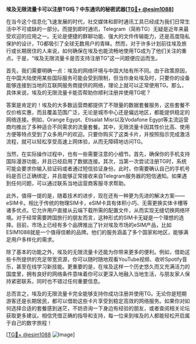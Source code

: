 **埃及无限流量卡可以注册TG吗？中东通讯的秘密武器[[TG💪+ @esim1088](https://t.me/s/esim1088)]**

在当今这个信息化飞速发展的时代，社交媒体和即时通讯工具已经成为我们日常生活中不可或缺的一部分。而提到即时通讯，Telegram（简称TG）无疑是近年来最受欢迎的应用之一。无论是便捷的群聊功能、强大的文件传输能力，还是高度隐私保护的设计，TG都吸引了全球无数用户的青睐。然而，对于许多计划前往埃及旅行或长期居住的人来说，如何确保在埃及也能流畅地使用TG成为了他们关注的重点。于是，“埃及无限流量卡是否支持注册TG”这一问题便应运而生。

首先，我们需要明确一点：埃及的网络环境与中国大陆有所不同。由于政策原因，在中国大陆使用某些国际服务可能会受到限制，但当你身处埃及时，只要你的设备能够连接到当地的互联网服务商提供的网络，理论上就可以正常使用TG。那么，具体来说，埃及的无限流量卡能否帮助你顺利注册并使用TG呢？

答案是肯定的！埃及的大多数运营商都提供了不限量的数据套餐服务，这些套餐不仅价格实惠，而且覆盖范围广泛，无论是城市中心还是偏远地区，都能提供稳定的网络连接。例如，Orange Egypt、Etisalat Misr以及Vodafone Egypt等主流运营商均推出了多种适合不同需求的流量套餐。其中，无限流量卡因其性价比高、使用方便等特点受到了众多用户的欢迎。只要你购买了这类卡片，并按照指示完成激活流程，就可以轻松享受高速上网体验，从而无障碍地访问TG。

当然，在实际操作过程中，也有一些需要注意的小细节。首先，确保你的手机支持国际漫游功能，并且已经启用了数据连接。其次，当第一次尝试注册TG时，系统可能会要求你输入验证码或者通过短信验证身份。此时，你需要确认自己的手机号码是否已正确绑定，并且能够正常接收来自Telegram服务器的短信通知。如果遇到任何问题，可以通过联系当地运营商客服寻求帮助。

此外，值得一提的是，随着技术的进步，现在还有一种更为先进的解决方案——eSIM卡。相比于传统的物理SIM卡，eSIM卡具有体积小巧、无需更换实体卡槽等诸多优点。它允许用户直接从云端下载所需的配置文件，从而实现无缝切换网络环境。对于经常需要跨国旅行的朋友而言，这种形式的SIM卡无疑是一个理想的选择。目前，市场上已经有多个品牌推出了针对埃及市场的eSIM产品，比如ESIM1088就是一个值得信赖的品牌。他们的服务涵盖了多个国家和地区，能够满足用户多样化的需求。

除了基本的功能之外，埃及的无限流量卡还能为你带来更多的便利。例如，借助这些卡所提供的充足带宽资源，你可以随时随地观看YouTube视频、收听Spotify音乐，甚至在线学习新技能。更重要的是，在埃及这样一个历史悠久而又充满活力的国度里，拥有良好的网络条件意味着你可以更深入地融入当地生活，与朋友家人保持紧密联系，同时也不错过任何重要信息。

总而言之，埃及的无限流量卡完全能够支持你成功注册并使用TG。无论你是短期游客还是长期居民，都可以借助这些卡片享受到稳定高效的网络服务。如果你对如何选择合适的套餐感到迷茫，不妨咨询一下身边有经验的朋友，或者查阅相关论坛获取更多建议。相信凭借正确的指导和支持，每一位来到埃及的人都能轻松开启属于自己的数字旅程！

[[TG💪+ @esim1088](https://t.me/s/esim1088) ![Image](https://i.postimg.cc/4NQfJmqS/Snipaste-2025-05-13-00-14-12.png)]